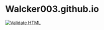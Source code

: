 # Walcker003.github.io
[![Validate HTML](https://github.com/Walcker003/Walcker003.github.io/actions/workflows/html-validate.yml/badge.svg)](https://github.com/Walcker003/Walcker003.github.io/actions/workflows/html-validate.yml)